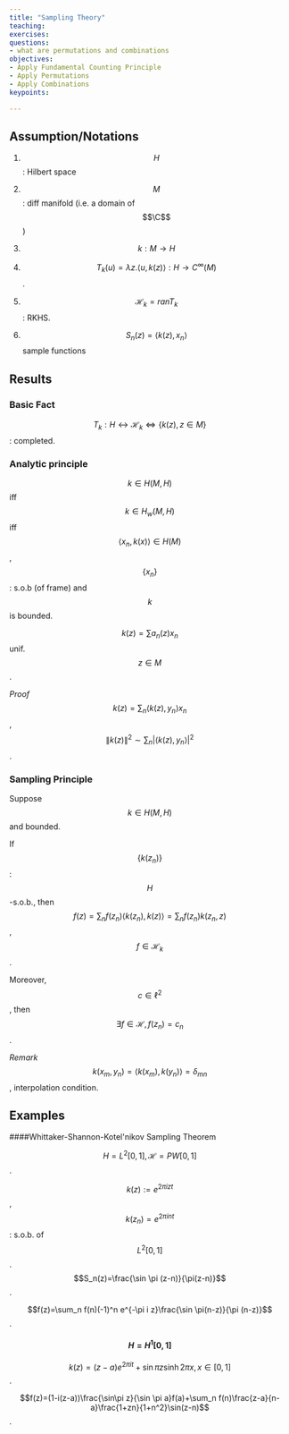 ```yaml
---
title: "Sampling Theory"
teaching: 
exercises:
questions:
- what are permutations and combinations
objectives:
- Apply Fundamental Counting Principle
- Apply Permutations
- Apply Combinations
keypoints:

---
```


## Assumption/Notations

1. $$H$$: Hilbert space

2. $$M$$: diff manifold (i.e. a domain of $$\C$$)

3. $$k:M\to H$$

4. $$T_k(u)=\lambda z. \langle u, k(z)\rangle: H\to C^\infty(M)$$.

5. $$\mathscr{H}_k= ran T_k $$ : RKHS.

6. $$S_n(z)=\langle k(z), x_n\rangle$$ sample functions

   

## Results

### Basic Fact

$$T_k:H\leftrightarrow \mathscr{H}_k \iff \{k(z),z\in M\}$$: completed.



### Analytic principle

$$k\in H(M,H)$$ iff $$k\in H_w(M,H)$$ iff $$\langle x_n, k(x)\rangle\in H(M)$$, $$\{x_n\}$$: s.o.b (of frame) and $$k$$ is bounded.

$$k(z)=\sum a_n(z)x_n$$ unif. $$z\in M$$.

*Proof* $$k(z)=\sum_n \langle k(z), y_n\rangle x_n$$, $$\|k(z)\|^2\sim \sum_n|\langle k(z), y_n\rangle|^2$$.



### Sampling Principle

Suppose $$k\in H(M,H)$$ and bounded.

If $$\{k(z_n)\}$$: $$H$$-s.o.b.,  then $$f(z)=\sum_n f(z_n)\langle k(z_n), k(z)\rangle=\sum_nf(z_n)k(z_n,z)$$, $$f\in \mathscr{H}_k$$.

Moreover, $$c\in \ell^2$$, then $$\exists f\in\mathscr{H}, f(z_n)=c_n$$.



*Remark* $$k(x_m, y_n)=\langle k(x_m),k(y_n)\rangle=\delta_{mn}$$, interpolation condition.



## Examples

####Whittaker-Shannon-Kotel'nikov Sampling Theorem

$$H=L^2[0,1], \mathscr{H}=PW[0,1]$$.

$$k(z):=e^{2\pi i zt}$$, $$k(z_n)=e^{2\pi i n t}$$: s.o.b. of $$L^2[0,1]$$. $$S_n(z)=\frac{\sin \pi (z-n)}{\pi(z-n)}$$.

$$f(z)=\sum_n f(n)(-1)^n e^{-\pi i z}\frac{\sin \pi(n-z)}{\pi (n-z)}$$.



#### $$H=H^1[0,1]$$

$$k(z)=(z-a)e^{2 \pi it}+\sin \pi z\sinh 2\pi x, x\in[0,1]$$.

$$f(z)=(1-i(z-a))\frac{\sin\pi z}{\sin \pi a}f(a)+\sum_n f(n)\frac{z-a}{n-a}\frac{1+zn}{1+n^2}\sin(z-n)$$.


